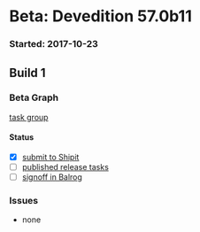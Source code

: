 # Beta: Devedition 57.0b11

### Started: 2017-10-23

## Build 1

### Beta Graph

[task group](https://tools.taskcluster.net/push-inspector/#/dblrW82FRzecFZnW2l1Khg)


#### Status
- [x] [submit to Shipit](https://wiki.mozilla.org/Release:Release_Automation_on_Mercurial:Starting_a_Release#Submit_to_Ship_It)
- [ ] [published release tasks](../how-tos/relpro.md#4-publish-release)
- [ ] [signoff in Balrog](../how-tos/relpro.md#3-signoffs)

### Issues
- none
